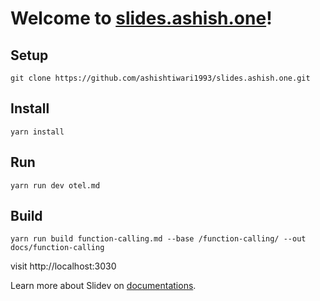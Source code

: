 # Welcome to [slides.ashish.one](https://slides.ashish.one)!

## Setup

`git clone https://github.com/ashishtiwari1993/slides.ashish.one.git`

## Install

`yarn install`

## Run

`yarn run dev otel.md`

## Build

`yarn run build function-calling.md --base /function-calling/ --out docs/function-calling`

visit http://localhost:3030


Learn more about Slidev on [documentations](https://sli.dev/).
